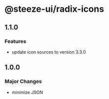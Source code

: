 # @steeze-ui/radix-icons

## 1.1.0

### Features

- update icon sources to version 3.3.0

## 1.0.0

### Major Changes

- minimize JSON

